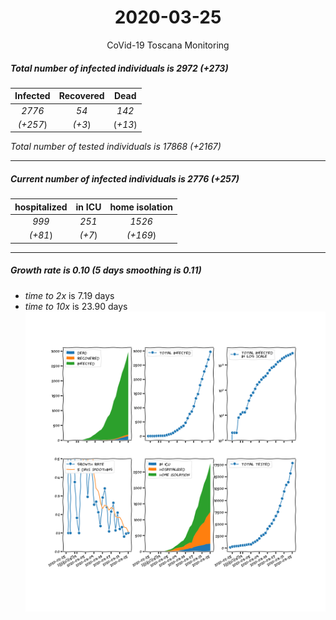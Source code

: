 <div align='center'>

# 2020-03-25
CoVid-19 Toscana Monitoring
</div>

##### Total number of infected individuals is 2972 (+273)
Infected | Recovered | Dead
:---: | :---: | :---:
*2776* | *54* | *142*
*(+257*) | *(+3*) | (*+13*)

*Total number of tested individuals is 17868 (+2167)*
***
##### Current number of infected individuals is 2776 (+257)
hospitalized | in ICU | home isolation
:---: | :---: | :---:
*999* |*251* |*1526*
*(+81*) |*(+7*) |*(+169*)
***
##### Growth rate is 0.10 (5 days smoothing is 0.11)
- *time to 2x* is 7.19 days
- *time to 10x* is 23.90 days
![stats][stats]

[stats]: stats_Toscana.png
